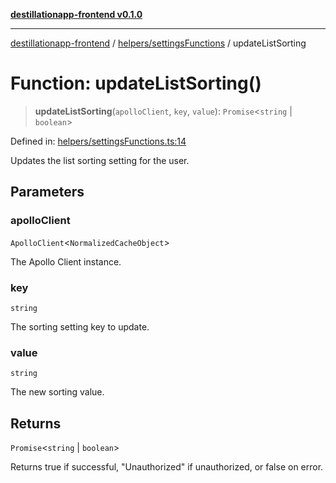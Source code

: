 [**destillationapp-frontend v0.1.0**](../../../README.md)

***

[destillationapp-frontend](../../../modules.md) / [helpers/settingsFunctions](../README.md) / updateListSorting

# Function: updateListSorting()

> **updateListSorting**(`apolloClient`, `key`, `value`): `Promise`\<`string` \| `boolean`\>

Defined in: [helpers/settingsFunctions.ts:14](https://github.com/DestillApp/main/blob/be94b1d93681946bd573e84cd8381ba32cee62b9/frontend/src/helpers/settingsFunctions.ts#L14)

Updates the list sorting setting for the user.

## Parameters

### apolloClient

`ApolloClient`\<`NormalizedCacheObject`\>

The Apollo Client instance.

### key

`string`

The sorting setting key to update.

### value

`string`

The new sorting value.

## Returns

`Promise`\<`string` \| `boolean`\>

Returns true if successful, "Unauthorized" if unauthorized, or false on error.
